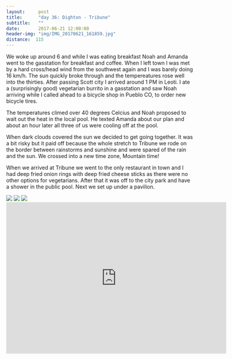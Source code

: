 ```yaml
---
layout:     post
title:      "day 36: Dighton - Tribune"
subtitle:   ""
date:       2017-06-21 12:00:00
header-img: "img/IMG_20170621_161859.jpg"
distance:  115
---
```


We woke up around 6 and while I was eating breakfast Noah and Amanda went to the gasstation for breakfast and coffee.
When I left town I was met by a hard cross/head wind from the southwest again and I was barely doing 16 km/h.
The sun quickly broke through and the tempereatures rose well into the thirties.
After passing Scott city I arrived around 1 PM in Leoti.
I ate a (surprisingly good) vegetarian burrito in a gasstation and saw Noah arriving while I called ahead to a bicycle shop in Pueblo CO, to order new bicycle tires.

The temperatures climed over 40 degrees Celcius and Noah proposed to wait out the heat in the local pool.
He texted Amanda about our plan and about an hour later all three of us were cooling off at the pool.

When dark clouds covered the sun we decided to get going together.
It was a bit risky but it paid off because the whole stretch to Tribune we rode on the border between rainstorms and sunshine and were spared of the rain and the sun.
We crossed into a new time zone, Mountain time!

When we arrived at Tribune we went to the only restaurant in town and I had deep fried onion rings with deep fried cheese sticks as there were no other options for vegetarians.
After that it was off to the city park and have a shower in the public pool.
Next we set up under a pavilion.



<img src="{{ site.baseurl }}/img/IMG_20170621_073234.jpg">
<span class="caption text-muted"></span>

<img src="{{ site.baseurl }}/img/IMG_20170621_143502.jpg">
<span class="caption text-muted"></span>

<img src="{{ site.baseurl }}/img/IMG_20170621_211309.jpg">
<span class="caption text-muted"></span>


<iframe height='405' width='590' frameborder='0' allowtransparency='true' scrolling='no' src='https://www.strava.com/activities/1048096886/embed/e382e66f89a77d9967717eaf4c642c994b7849c1'></iframe>
